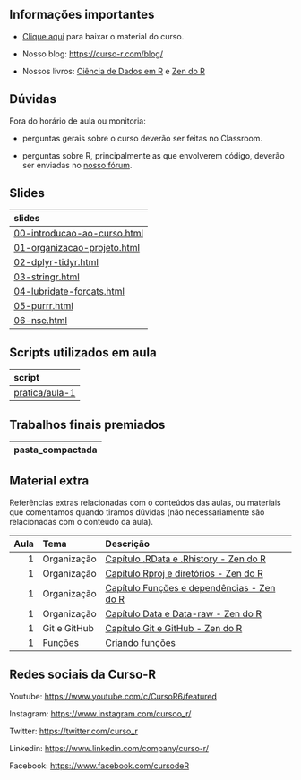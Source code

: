 
<!-- README.md is generated from README.Rmd. Please edit that file -->

## Informações importantes

  - [Clique
    aqui](https://github.com/curso-r/main-r4ds-2/raw/master/material_do_curso.zip)
    para baixar o material do curso.

  - Nosso blog: <https://curso-r.com/blog/>

  - Nossos livros: [Ciência de Dados em R](https://livro.curso-r.com/) e
    [Zen do R](https://curso-r.github.io/zen-do-r/)

## Dúvidas

Fora do horário de aula ou monitoria:

  - perguntas gerais sobre o curso deverão ser feitas no Classroom.

  - perguntas sobre R, principalmente as que envolverem código, deverão
    ser enviadas no [nosso fórum](https://discourse.curso-r.com/).

## Slides

| slides                                                                                                  |
| :------------------------------------------------------------------------------------------------------ |
| [00-introducao-ao-curso.html](https://curso-r.github.io/main-r4ds-2/slides/00-introducao-ao-curso.html) |
| [01-organizacao-projeto.html](https://curso-r.github.io/main-r4ds-2/slides/01-organizacao-projeto.html) |
| [02-dplyr-tidyr.html](https://curso-r.github.io/main-r4ds-2/slides/02-dplyr-tidyr.html)                 |
| [03-stringr.html](https://curso-r.github.io/main-r4ds-2/slides/03-stringr.html)                         |
| [04-lubridate-forcats.html](https://curso-r.github.io/main-r4ds-2/slides/04-lubridate-forcats.html)     |
| [05-purrr.html](https://curso-r.github.io/main-r4ds-2/slides/05-purrr.html)                             |
| [06-nse.html](https://curso-r.github.io/main-r4ds-2/slides/06-nse.html)                                 |

## Scripts utilizados em aula

| script                                                                              |
| :---------------------------------------------------------------------------------- |
| [pratica/aula-1](https://github.com/curso-r/202204-r4ds-2/tree/main/pratica/aula-1) |

## Trabalhos finais premiados

| pasta\_compactada |
| :---------------- |

## Material extra

Referências extras relacionadas com o conteúdos das aulas, ou materiais
que comentamos quando tiramos dúvidas (não necessariamente são
relacionadas com o conteúdo da aula).

| Aula | Tema         | Descrição                                                                                          |
| ---: | :----------- | :------------------------------------------------------------------------------------------------- |
|    1 | Organização  | [Capítulo .RData e .Rhistory - Zen do R](https://curso-r.github.io/zen-do-r/rdata-rhistory.html)   |
|    1 | Organização  | [Capítulo Rproj e diretórios - Zen do R](https://curso-r.github.io/zen-do-r/rproj-dir.html)        |
|    1 | Organização  | [Capítulo Funções e dependências - Zen do R](https://curso-r.github.io/zen-do-r/funcoes-deps.html) |
|    1 | Organização  | [Capítulo Data e Data-raw - Zen do R](https://curso-r.github.io/zen-do-r/data-data-raw.html)       |
|    1 | Git e GitHub | [Capítulo Git e GitHub - Zen do R](https://curso-r.github.io/zen-do-r/git-github.html)             |
|    1 | Funções      | [Criando funções](https://r4ds.had.co.nz/functions.html)                                           |

## Redes sociais da Curso-R

Youtube: <https://www.youtube.com/c/CursoR6/featured>

Instagram: <https://www.instagram.com/cursoo_r/>

Twitter: <https://twitter.com/curso_r>

Linkedin: <https://www.linkedin.com/company/curso-r/>

Facebook: <https://www.facebook.com/cursodeR>
